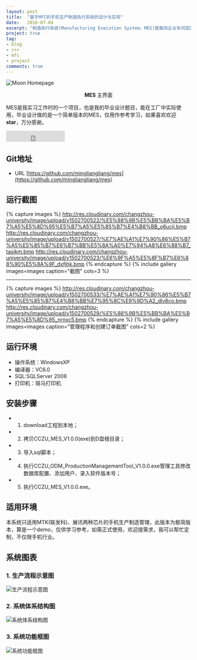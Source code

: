 ```yaml
---
layout: post
title:  "基于MFC的手机生产制造执行系统的设计与实现"
date:   2016-07-04
excerpt: "制造执行系统(Manufacturing Execution System，MES)是面向企业车间层的管理信息系统，位于计划层与控制层之间，它的主要作用是解决上层计划系统与下层控制系统之间的信息通信。企业可以通过制造执行系统获取生产实时信息、优化产能分配、提高制造效率、优化资源配置。"
project: true
tag:
- blog
- c++
- mfc
- project
comments: true
---
```


![Moon Homepage](http://res.cloudinary.com/changzhou-university/image/upload/c_scale,w_488/v1496231891/工具主界面_qr7vd0.jpg)  

<center><b>MES</b> 主界面</center>
     
MES是我实习工作时的一个项目，也是我的毕业设计题目，能在工厂中实际使用，毕业设计做的是一个简单版本的MES，仅用作参考学习，如果喜欢欢迎 **star**，万分感谢。

<iframe src="https://ghbtns.com/github-btn.html?user=mingliangliang&repo=mes&type=star&count=true&size=large" frameborder="0" scrolling="0" width="160px" height="30px"></iframe>    
      
## Git地址
* URL [https://github.com/mingliangliang/mes](https://github.com/mingliangliang/mes)

## 运行截图

{% capture images %}
	http://res.cloudinary.com/changzhou-university/image/upload/v1502700522/%E5%88%9B%E5%BB%BA%E5%B7%A5%E5%8D%95%E5%B7%A5%E5%85%B7%E4%B8%BB_o6ucji.bmp
	http://res.cloudinary.com/changzhou-university/image/upload/v1502700527/%E7%AE%A1%E7%90%86%E5%B7%A5%E5%85%B7%E6%B7%BB%E5%8A%A0%E7%94%A8%E6%88%B7_tasikm.bmp
	http://res.cloudinary.com/changzhou-university/image/upload/v1502700523/%E6%9F%A5%E5%8F%B7%E6%88%90%E5%8A%9F_dxfjhk.bmp
{% endcapture %}
{% include gallery images=images caption="截图" cols=3 %}

---

{% capture images %}
	http://res.cloudinary.com/changzhou-university/image/upload/v1502700533/%E7%AE%A1%E7%90%86%E5%B7%A5%E5%85%B7%E4%B8%BB%E7%95%8C%E9%9D%A2_dlv8co.bmp
	http://res.cloudinary.com/changzhou-university/image/upload/v1502700529/%E5%88%9B%E5%BB%BA%E5%B7%A5%E5%8D%95_nrnxc5.bmp
{% endcapture %}
{% include gallery images=images caption="管理程序和创建订单截图" cols=2 %}            

## 运行环境
- 操作系统：WindowsXP
- 编译器：VC6.0
- SQL:SQLServer 2008
- 打印机：斑马打印机    

## 安装步骤
- 1. download工程到本地；
- 2. 拷贝CCZU_MES_V1.0.0(exe)到D盘根目录；
- 3. 导入sql脚本；
- 4. 执行CCZU_ODM_ProductionManagementTool_V1.0.0.exe管理工具修改数据库配置、添加用户、录入软件版本号；
- 5. 执行CCZU_MES_V1.0.0.exe。

## 适用环境
本系统只适用MTK(联发科)、展讯两种芯片的手机生产制造管理，此版本为极简版本，算是一个demo，仅供学习参考，如需正式使用，欢迎提需求，我可以帮忙定制，不仅限手机行业。

## 系统图表
### 1. 生产流程示意图
![生产流程示意图](http://res.cloudinary.com/changzhou-university/image/upload/v1502702161/MES%E7%94%9F%E4%BA%A7%E6%B5%81%E7%A8%8B_ghbc7d.jpg)  
### 2. 系统体系结构图
![系统体系结构图](http://res.cloudinary.com/changzhou-university/image/upload/v1502702311/%E7%B3%BB%E7%BB%9F%E4%BD%93%E7%B3%BB%E7%BB%93%E6%9E%84%E5%9B%BE_zbxhru.png)  
### 3. 系统功能框图
![系统功能框图](http://res.cloudinary.com/changzhou-university/image/upload/v1502702313/%E7%B3%BB%E7%BB%9F%E5%8A%9F%E8%83%BD%E6%A1%86%E5%9B%BE_m1ohpd.bmp)  